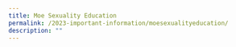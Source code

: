 ```yaml
---
title: Moe Sexuality Education
permalink: /2023-important-information/moesexualityeducation/
description: ""
---
```

